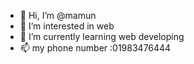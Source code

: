 - 👋 Hi, I’m @mamun
- 👀 I’m interested in web
- 🌱 I’m currently learning web developing
- 📫 my phone number :01983476444

<!---
mamunp/mamunp is a ✨ special ✨ repository because its `README.md` (this file) appears on your GitHub profile.
You can click the Preview link to take a look at your changes.
--->
